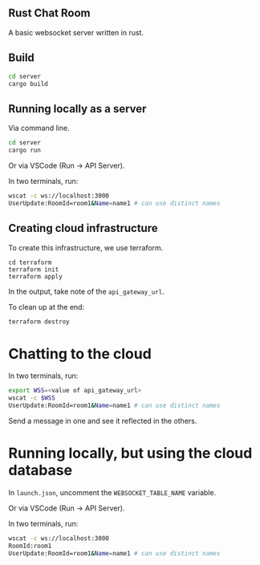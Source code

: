 ## Rust Chat Room

A basic websocket server written in rust.

## Build

```bash
cd server
cargo build
```

## Running locally as a server

Via command line.

```bash
cd server
cargo run
```

Or via VSCode (Run -> API Server).

In two terminals, run:

```bash
wscat -c ws://localhost:3000
UserUpdate:RoomId=room1&Name=name1 # can use distinct names
```

## Creating cloud infrastructure

To create this infrastructure, we use terraform.

```
cd terraform
terraform init
terraform apply
```

In the output, take note of the `api_gateway_url`.

To clean up at the end:

```bash
terraform destroy
```

# Chatting to the cloud

In two terminals, run:

```bash
export WSS=<value of api_gateway_url>
wscat -c $WSS
UserUpdate:RoomId=room1&Name=name1 # can use distinct names
```

Send a message in one and see it reflected in the others.

# Running locally, but using the cloud database

In `launch.json`, uncomment the `WEBSOCKET_TABLE_NAME` variable.

Or via VSCode (Run -> API Server).

In two terminals, run:

```bash
wscat -c ws://localhost:3000
RoomId:room1
UserUpdate:RoomId=room1&Name=name1 # can use distinct names
```
